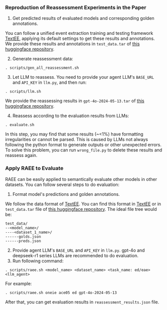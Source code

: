### Reproduction of Reassessment Experiments in the Paper

1. Get predicted results of evaluated models and corresponding golden annotations. 

You can follow a unified event extraction training and testing framework [TextEE](https://github.com/ej0cl6/TextEE), applying its default settings to get these results and annotations. We provide these results and annotations in `test_data.tar` of [this huggingface repository](https://huggingface.co/datasets/Ralston/RAEE_reproduction_data/tree/main).

2. Generate reassessment data:

```
. scripts/gen_all_reassessment.sh
```

3. Let LLM to reassess. You need to provide your agent LLM's `BASE_URL` and `API_KEY` in `llm.py`, and then run:

```
. scripts/llm.sh
```

We provide the reassessing results in `gpt-4o-2024-05-13.tar` of [this huggingface repository](https://huggingface.co/datasets/Ralston/RAEE_reproduction_data/tree/main).

4. Reassess according to the evaluation results from LLMs:

```
. evaluate.sh
```

In this step, you may find that some results (~<1%) have formatting irregularities or cannot be parsed. This is caused by LLMs not always following the python format to generate outputs or other unexpected errors. To solve this problem, you can run `wrong_file.py`  to delete these results and reassess again.

### Apply RAEE to Evaluate

RAEE can be easily applied to semantically evaluate other models in other datasets. You can follow several steps to do evaluation:

1. Format model's predictions and golden annotations. 

We follow the data format of [TextEE](https://github.com/ej0cl6/TextEE). You can find this format in [TextEE](https://github.com/ej0cl6/TextEE) or in `test_data.tar` file of [this huggingface repository](https://huggingface.co/datasets/Ralston/RAEE_reproduction_data/tree/main). The ideal file tree would be:

```
test_data/
--<model_name>/
----<dataset_1_name>/
------golds.json
------preds.json
```

2. Provide agent LLM's `BASE_URL` and `API_KEY` in `llm.py`. gpt-4o and deepseek-r1 series LLMs are recommended to do evaluation.
3. Run following command:

```
. scripts/raee.sh <model_name> <dataset_name> <task_name: ed/eae> <llm_agent>
```

For example:

```
. scripts/raee.sh oneie ace05 ed gpt-4o-2024-05-13
```

After that, you can get evaluation results in `reassessment_results.json` file.

